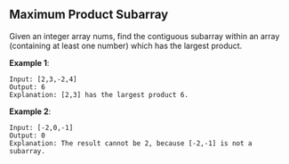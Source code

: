 Maximum Product Subarray
---

Given an integer array nums, find the contiguous subarray within an array (containing at least one number) which has the largest product.

__Example 1__:

```
Input: [2,3,-2,4]
Output: 6
Explanation: [2,3] has the largest product 6.
```

__Example 2__:

```
Input: [-2,0,-1]
Output: 0
Explanation: The result cannot be 2, because [-2,-1] is not a subarray.
```
